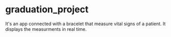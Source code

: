 # graduation_project
It's an app connected with a bracelet that measure vital signs of a patient.
It displays the measurments in real time.
